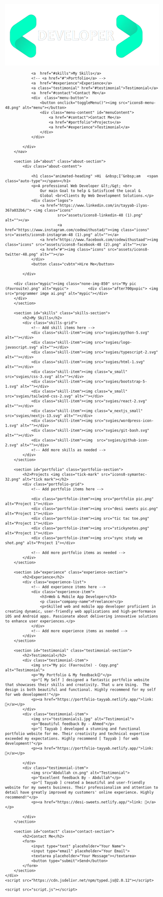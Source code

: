 <!DOCTYPE html>
<html lang="en">
<head>
    <meta charset="UTF-8">
    <meta name="viewport" content="width=device-width, initial-scale=1.0">
    <title>Portfolio</title>
    <link rel="stylesheet" href="styles.css">
</head>
<body>
    <div class="container">
        <nav class="navbar">
            <div class="logo"><img src="1c54f7b06d7723c21afc5035bf88a5ef-removebg-preview.png" alt=""></div>
            <div class="menu">
                
                <a  href="#skills">My Skills</a>
                <!-- <a href="#">Portfolio</a> -->
                <a  href="#experience">Experience</a>
                <a class="testimonial" href="#testimonial">Testimonial</a>
                <a  href="#contact">Contact Me</a>
                <div  class="menu-button">
                    <button onclick="toggleMenu()"><img src="icons8-menu-48.png" alt="menu"></button>
                    <div class="menu-content" id="menuContent">
                        <a href="#contact">Contact Me</a>
                        <a href="#portfolio">Projects</a>
                        <a href="#experience">Testimonial</a>
                    </div>
                </div>

            </div>
        </nav>

        <section id="about" class="about-section">
            <div class="about-content">
             
                <h1 class="animated-heading" >Hi  &nbsp;I‘&nbsp;am   <span class="auto-type"></span></h1>
                <p>A professional Web Developer &lt;/&gt; <br>
                    Our main Goal to help & Satisficed the Local & 
                    Global <br>Clients By Web Development Solutions.</p>
                <div class="logos">
                    <a href="https://www.linkedin.com/in/tayyab-ilyas-367a032b6/"> <img class="icons"
                            src="assets/icons8-linkedin-48 (1).png" alt=""></a>
                            <a href="https://www.instagram.com/codewithustad/"><img class="icons" src="assets/icons8-instagram-48 (1).png" alt=""></a>
                    <a href="https://www.facebook.com/codewithustaad"><img class="icons" src="assets/icons8-facebook-48 (2).png" alt=""></a>
                    <a href="#"><img class="icons" src="assets/icons8-twitter-48.png" alt=""></a>
                </div>
                <button class="cvbtn">Hire Me</button>

            </div>
    
        <div class="mypic"><img class="none-img-850" src="My pic (Favrouite).png" alt="mypic">         <div class="after700pxpic"> <img  src="programmer imge ai.png" alt="mypic"></div>
        </div>
        </section>

        <section id="skills" class="skills-section">
            <h2>My Skills</h2>
            <div class="skills-grid">
                <!-- Add skill items here -->
                <div class="skill-item"><img src="svgies/python-5.svg" alt=""></div>
                <div class="skill-item"><img src="svgies/logo-javascript.svg" alt=""></div>
                <div class="skill-item"><img src="svgies/typescript-2.svg" alt=""></div>
                <div class="skill-item"><img src="svgies/html-1.svg" alt=""></div>
                <div class="skill-item"><img class="w_small" src="svgies/css-3.svg" alt=""></div>
                <div class="skill-item"><img src="svgies/bootstrap-5-1.svg" alt=""></div>
                <div class="skill-item"><img class="w_small" src="svgies/tailwind-css-2.svg" alt=""></div>
                <div class="skill-item"><img src="svgies/react-2.svg" alt=""></div>
                <div class="skill-item"><img class="w_nextjs_small" src="svgies/nextjs-13.svg" alt=""></div>
                <div class="skill-item"><img src="svgies/wordpress-icon-1.svg" alt=""></div>
                <div class="skill-item"><img src="svgies/git-bash.svg" alt=""></div>
                <div class="skill-item"><img  src="svgies/github-icon-2.svg" alt=""></div>
                <!-- Add more skills as needed -->
            </div>
        </section>

        <section id="portfolio" class="portfolio-section">
            <h2>Projects <img class="tick-mark" src="icons8-symantec-32.png" alt="tick mark"></h2>
            <div class="portfolio-grid">
                <!-- Add portfolio items here -->
                 
                <div class="portfolio-item"><img src="portfolio pic.png" alt="Project 1"></div>
                <div class="portfolio-item"><img src="desi sweets pic.png" alt="Project 1"></div>
                <div class="portfolio-item"><img src="tic tac toe.png" alt="Project 1"></div>
                <div class="portfolio-item"><img src="stickynotes.png" alt="Project 1"></div>
                <div class="portfolio-item"><img src="sync study we shot.png" alt="Project 1"></div>

                <!-- Add more portfolio items as needed -->
            </div>
        </section>

        <section id="experience" class="experience-section">
            <h2>Experience</h2>
            <div class="experience-list">
                <!-- Add experience items here -->
                <div class="experience-item">
                    <h3>Web & Mobile App Developer</h3>
                    <p class="company-name">Freelancer</p>
                    <p>Skilled web and mobile app developer proficient in creating dynamic, user-friendly web applications and high-performance iOS and Android apps. Passionate about delivering innovative solutions to enhance user experiences.</p>
                </div>
                <!-- Add more experience items as needed -->
            </div>
        </section>

        <section id="testimonial" class="testimonial-section">
            <h2>Testimonial</h2>
            <div class="testimonial-item">
                <img src="My pic (Favrouite) - Copy.png" alt="Testimonial">
                <p>"My Portfolio & My feedback😊"</p>
                <p>"[ My Self ] designed a fantastic portfolio website that showcases their skills and creativity. That u are Using.  The design is both beautiful and functional. Highly recommend for my self for web development!"</p>
                <p><a href="https://portfolio-tayyab.netlify.app/">link: 🔗</a></p>
            </div>
            <div class="testimonial-item">
                <img src="testimonials1.jpg" alt="Testimonial">
                <p>"Beautiful feedback By - Ahmed"</p>
                <p>"[ Tayyab ] developed a stunning and functional portfolio website for me. Their creativity and technical expertise exceeded my expectations. Highly recommend [ Tayyab ] for web development!"</p>
                <p><a href="https://portfolio-tayyab.netlify.app/">link: 🔗</a></p>

            </div>
            <div class="testimonial-item">
                <img src="Abdullah cn.png" alt="Testimonial">
                <p>"Excellent feedback By - Abdullah"</p>
                <p>"[ Tayyab ] created a beautiful and user-friendly website for my sweets business. Their professionalism and attention to detail have greatly improved my customers' online experience. Highly recommend!"</p>
                <p><a href="https://desi-sweets.netlify.app/">link: 🔗</a></p>

            </div>
        </section>

        <section id="contact" class="contact-section">
            <h2>Contact Me</h2>
            <form>
                <input type="text" placeholder="Your Name">
                <input type="email" placeholder="Your Email">
                <textarea placeholder="Your Message"></textarea>
                <button type="submit">Send</button>
            </form>
        </section>
    </div>
    <script src="https://cdn.jsdelivr.net/npm/typed.js@2.0.12"></script>
<script>
var typed = new Typed(".auto-type", {
strings: ["Tayyab", "Web Developer"],
typeSpeed: 156,
backSpeed: 154,
loop: true
})
</script>
    <script src="script.js"></script>
</body>
</html>


<!-- 

-->